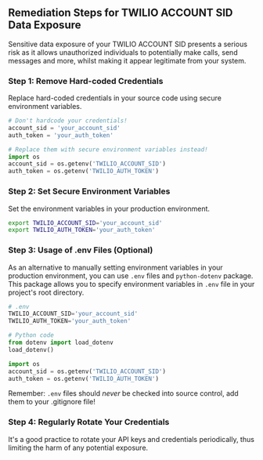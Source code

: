 

## Remediation Steps for TWILIO ACCOUNT SID Data Exposure

Sensitive data exposure of your TWILIO ACCOUNT SID presents a serious risk as it allows unauthorized individuals to potentially make calls, send messages and more, whilst making it appear legitimate from your system.

### Step 1: Remove Hard-coded Credentials
Replace hard-coded credentials in your source code using secure environment variables.

```python
# Don't hardcode your credentials!
account_sid = 'your_account_sid'
auth_token = 'your_auth_token'

# Replace them with secure environment variables instead!
import os
account_sid = os.getenv('TWILIO_ACCOUNT_SID')
auth_token = os.getenv('TWILIO_AUTH_TOKEN')
```

### Step 2: Set Secure Environment Variables
Set the environment variables in your production environment.

```bash
export TWILIO_ACCOUNT_SID='your_account_sid'
export TWILIO_AUTH_TOKEN='your_auth_token'
```

### Step 3: Usage of .env Files (Optional)
As an alternative to manually setting environment variables in your production environment, you can use `.env` files and `python-dotenv` package. This package allows you to specify environment variables in `.env` file in your project's root directory.

```python
# .env
TWILIO_ACCOUNT_SID='your_account_sid'
TWILIO_AUTH_TOKEN='your_auth_token'
```

```python
# Python code
from dotenv import load_dotenv
load_dotenv()

import os
account_sid = os.getenv('TWILIO_ACCOUNT_SID')
auth_token = os.getenv('TWILIO_AUTH_TOKEN')
```
Remember: `.env` files should *never* be checked into source control, add them to your .gitignore file!

### Step 4: Regularly Rotate Your Credentials
It's a good practice to rotate your API keys and credentials periodically, thus limiting the harm of any potential exposure.